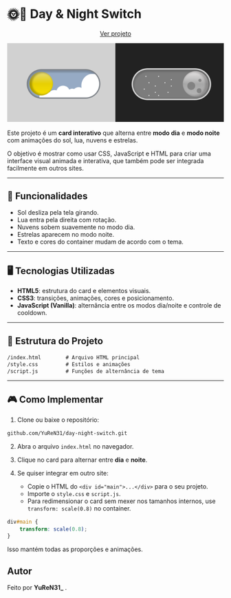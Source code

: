 # 🌞🌙 Day & Night Switch
<p align="center">
  <a href="https://night-day.netlify.app/" target="_blank" >
    Ver projeto
  </a>
</p>
<p align="center">
  <img src="day-night-switch/card.png" alt="Preview do card" >
</p>

Este projeto é um **card interativo** que alterna entre **modo dia** e **modo noite** com animações do sol, lua, nuvens e estrelas.

O objetivo é mostrar como usar CSS, JavaScript e HTML para criar uma interface visual animada e interativa, que também pode ser integrada facilmente em outros sites.

---

## 🚀 Funcionalidades
- Sol desliza pela tela girando.
- Lua entra pela direita com rotação.
- Nuvens sobem suavemente no modo dia.
- Estrelas aparecem no modo noite.
- Texto e cores do container mudam de acordo com o tema.

---

## 🖥️ Tecnologias Utilizadas
- **HTML5**: estrutura do card e elementos visuais.
- **CSS3**: transições, animações, cores e posicionamento.
- **JavaScript (Vanilla)**: alternância entre os modos dia/noite e controle de cooldown.

---

## 📂 Estrutura do Projeto
```
/index.html        # Arquivo HTML principal
/style.css         # Estilos e animações
/script.js         # Funções de alternância de tema
```

---

## 🎮 Como Implementar

1. Clone ou baixe o repositório:
```bash
github.com/YuReN31/day-night-switch.git
```

2. Abra o arquivo `index.html` no navegador.

3. Clique no card para alternar entre **dia** e **noite**.

4. Se quiser integrar em outro site:
   - Copie o HTML do `<div id="main">...</div>` para o seu projeto.
   - Importe o `style.css` e `script.js`.
   - Para redimensionar o card sem mexer nos tamanhos internos, use `transform: scale(0.8)` no container.

```css
div#main {
    transform: scale(0.8);
}
```

Isso mantém todas as proporções e animações.


## Autor
Feito por **YuReN31_** .

